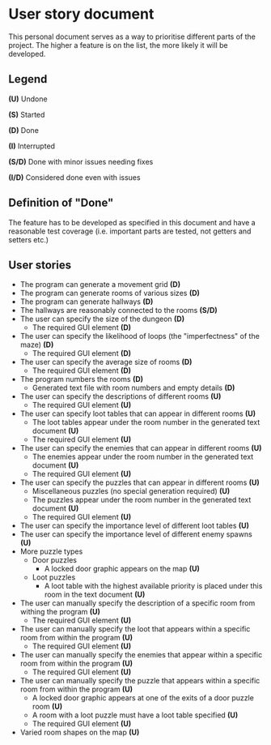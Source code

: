 # User story document
This personal document serves as a way to prioritise different parts of the project. The higher a feature is on the list, the more likely it will be developed.

## Legend
**(U)** Undone

**(S)** Started

**(D)** Done

**(I)** Interrupted

**(S/D)** Done with minor issues needing fixes

**(I/D)** Considered done even with issues

## Definition of "Done"
The feature has to be developed as specified in this document and have a reasonable test coverage (i.e. important parts are tested, not getters and setters etc.)

## User stories
- The program can generate a movement grid **(D)**
- The program can generate rooms of various sizes **(D)**
- The program can generate hallways **(D)**
- The hallways are reasonably connected to the rooms **(S/D)**
- The user can specify the size of the dungeon **(D)**
    - The required GUI element **(D)**
- The user can specify the likelihood of loops (the "imperfectness" of the maze) **(D)**
    - The required GUI element **(D)**
- The user can specify the average size of rooms **(D)**
    - The required GUI element **(D)**
- The program numbers the rooms **(D)**
    - Generated text file with room numbers and empty details **(D)**
- The user can specify the descriptions of different rooms **(U)**
    - The required GUI element **(U)**
- The user can specify loot tables that can appear in different rooms **(U)**
    - The loot tables appear under the room number in the generated text document **(U)**
    - The required GUI element **(U)**
- The user can specify the enemies that can appear in different rooms **(U)**
    - The enemies appear under the room number in the generated text document **(U)**
    - The required GUI element **(U)**
- The user can specify the puzzles that can appear in different rooms **(U)**
    - Miscellaneous puzzles (no special generation required) **(U)**
    - The puzzles appear under the room number in the generated text document **(U)**
    - The required GUI element **(U)**
- The user can specify the importance level of different loot tables **(U)**
- The user can specify the importance level of different enemy spawns **(U)**
- More puzzle types
    - Door puzzles
        - A locked door graphic appears on the map **(U)**
    - Loot puzzles
        - A loot table with the highest available priority is placed under this room in the text document **(U)**
- The user can manually specify the description of a specific room from withing the program **(U)**
    - The required GUI element **(U)**
- The user can manually specify the loot that appears within a specific room from within the program **(U)**
    - The required GUI element **(U)**
- The user can manually specify the enemies that appear within a specific room from within the program **(U)**
    - The required GUI element **(U)**
- The user can manually specify the puzzle that appears within a specific room from within the program **(U)**
    - A locked door graphic appears at one of the exits of a door puzzle room **(U)**
    - A room with a loot puzzle must have a loot table specified **(U)**
    - The required GUI element **(U)**
- Varied room shapes on the map **(U)**